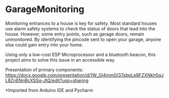 # GarageMonitoring

Monitoring entrances to a house is key for safety. Most standard houses use alarm safety systems to check the status of doors that lead into the house. However, some entry points, such as garage doors, remain unmonitored. By identifying the pincode sent to open your garage, anyone else could gain entry into your home.

Using only a low-cost ESP Microprocessor and a bluetooth beacon, this project aims to solve this issue in an accessible way.

Presentation of primary components: https://docs.google.com/presentation/d/1W_Gj4mmGI37sbpLe8FZXNkh5qJL8ZnENnBcXSSq-JtQ/edit?usp=sharing

*Imported from Arduino IDE and Pycharm
